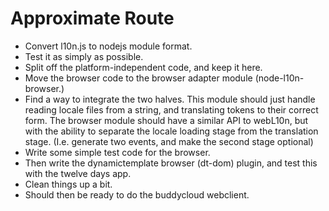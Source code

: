 Approximate Route
=================

* Convert l10n.js to nodejs module format.
* Test it as simply as possible.
* Split off the platform-independent code, and keep it here.
* Move the browser code to the browser adapter module (node-l10n-browser.)
* Find a way to integrate the two halves. This module should just handle reading locale files from a string, and translating tokens to their correct form. The browser module should have a similar API to webL10n, but with the ability to separate the locale loading stage from the translation stage. (I.e. generate two events, and make the second stage optional)
* Write some simple test code for the browser.
* Then write the dynamictemplate browser (dt-dom) plugin, and test this with the twelve days app.
* Clean things up a bit.
* Should then be ready to do the buddycloud webclient.
